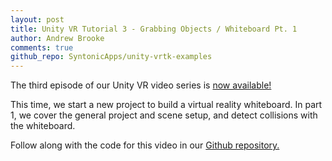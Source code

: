 ```yaml
---
layout: post
title: Unity VR Tutorial 3 - Grabbing Objects / Whiteboard Pt. 1
author: Andrew Brooke
comments: true
github_repo: SyntonicApps/unity-vrtk-examples
---
```


The third episode of our Unity VR video series is [now available!](https://www.youtube.com/watch?v=Rir4A1cr03E)

This time, we start a new project to build a virtual reality whiteboard. In part 1, we cover the general project and scene setup, and detect collisions with the whiteboard.

Follow along with the code for this video in our [Github repository.](https://github.com/SyntonicApps/unity-vrtk-examples)
